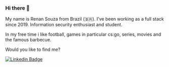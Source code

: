 ### Hi there 👋

My name is Renan Souza from Brazil (🇧🇷). 
I've been working as a full stack since 2019.
Information security enthusiast and student.

In my free time i like football, games in particular cs:go, series, movies and the famous barbecue.

Would you like to find me?

[![Linkedin Badge](https://img.shields.io/badge/-LinkedIn-blue?style=flat-square&logo=Linkedin&logoColor=white&link=https://www.linkedin.com/in/orenansouza)](https://www.linkedin.com/in/orenansouza)
